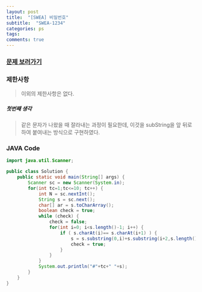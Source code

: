 ```yaml
---
layout: post
title:  "[SWEA] 비밀번호"
subtitle:  "SWEA-1234"
categories: ps
tags: 
comments: true
---
```


### [문제 보러가기]( https://swexpertacademy.com/main/code/problem/problemDetail.do?contestProbId=AV14_DEKAJcCFAYD&categoryId=AV14_DEKAJcCFAYD&categoryType=CODE )



### 제한사항

> 이외의 제한사항은 없다.

##### 첫번째 생각

> 같은 문자가 나왔을 때 잘라내는 과정이 필요한데, 이것을 subString을 앞 뒤로 하여 붙여내는 방식으로 구현하였다.



### JAVA Code

```java
import java.util.Scanner;

public class Solution {
	public static void main(String[] args) {
		Scanner sc = new Scanner(System.in);
		for(int tc=1;tc<=10; tc++) {
			int N = sc.nextInt();
			String s = sc.next();
			char[] ar = s.toCharArray();
			boolean check = true;
			while (check) {
				check = false;
				for(int i=0; i<s.length()-1; i++) {
					if ( s.charAt(i)== s.charAt(i+1) ) {
						s = s.substring(0,i)+s.substring(i+2,s.length());
						check = true;
					}
				}
			}
			System.out.println("#"+tc+" "+s);
		}	
	}
}

```

